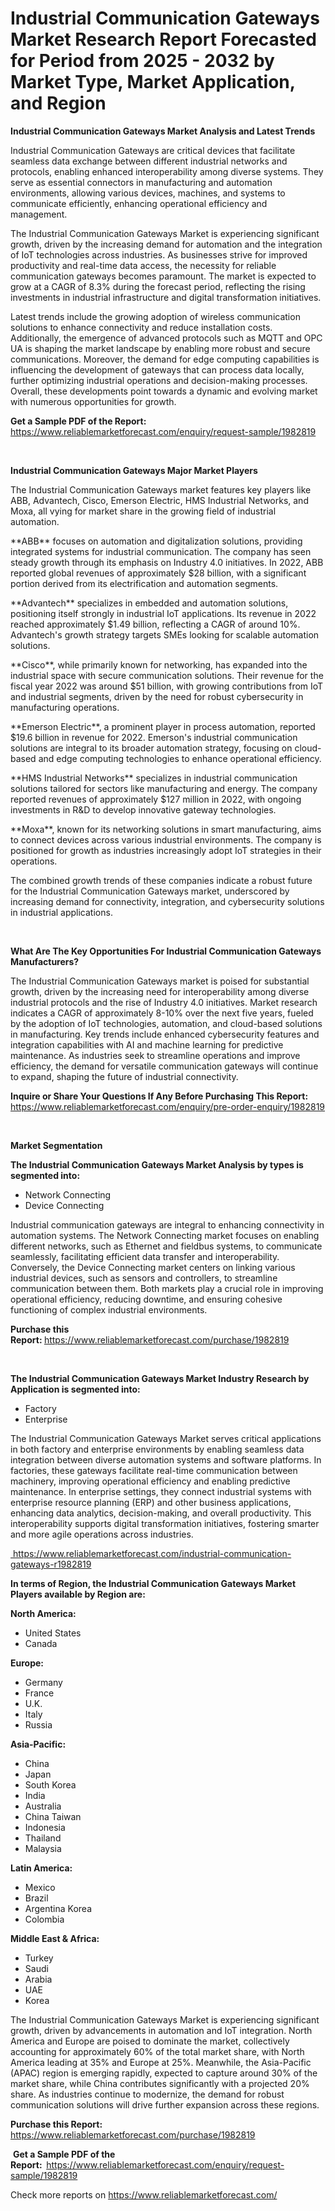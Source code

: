 <p><h1>Industrial Communication Gateways Market Research Report Forecasted for Period from 2025 -  2032 by Market Type, Market Application, and Region</h1></p><p><strong>Industrial Communication Gateways Market Analysis and Latest Trends</strong></p>
<p><p>Industrial Communication Gateways are critical devices that facilitate seamless data exchange between different industrial networks and protocols, enabling enhanced interoperability among diverse systems. They serve as essential connectors in manufacturing and automation environments, allowing various devices, machines, and systems to communicate efficiently, enhancing operational efficiency and management.</p><p>The Industrial Communication Gateways Market is experiencing significant growth, driven by the increasing demand for automation and the integration of IoT technologies across industries. As businesses strive for improved productivity and real-time data access, the necessity for reliable communication gateways becomes paramount. The market is expected to grow at a CAGR of 8.3% during the forecast period, reflecting the rising investments in industrial infrastructure and digital transformation initiatives.</p><p>Latest trends include the growing adoption of wireless communication solutions to enhance connectivity and reduce installation costs. Additionally, the emergence of advanced protocols such as MQTT and OPC UA is shaping the market landscape by enabling more robust and secure communications. Moreover, the demand for edge computing capabilities is influencing the development of gateways that can process data locally, further optimizing industrial operations and decision-making processes. Overall, these developments point towards a dynamic and evolving market with numerous opportunities for growth.</p></p>
<p><strong>Get a Sample PDF of the Report:&nbsp;</strong> <a href="https://www.reliablemarketforecast.com/enquiry/request-sample/1982819?utm_campaign=2219&utm_medium=2&utm_source=Github&utm_content=ia&utm_term=11022025&utm_id=industrial-communication-gateways">https://www.reliablemarketforecast.com/enquiry/request-sample/1982819</a></p>
<p>&nbsp;</p>
<p><strong>Industrial Communication Gateways Major Market Players</strong></p>
<p><p>The Industrial Communication Gateways market features key players like ABB, Advantech, Cisco, Emerson Electric, HMS Industrial Networks, and Moxa, all vying for market share in the growing field of industrial automation.</p><p>**ABB** focuses on automation and digitalization solutions, providing integrated systems for industrial communication. The company has seen steady growth through its emphasis on Industry 4.0 initiatives. In 2022, ABB reported global revenues of approximately $28 billion, with a significant portion derived from its electrification and automation segments.</p><p>**Advantech** specializes in embedded and automation solutions, positioning itself strongly in industrial IoT applications. Its revenue in 2022 reached approximately $1.49 billion, reflecting a CAGR of around 10%. Advantech's growth strategy targets SMEs looking for scalable automation solutions.</p><p>**Cisco**, while primarily known for networking, has expanded into the industrial space with secure communication solutions. Their revenue for the fiscal year 2022 was around $51 billion, with growing contributions from IoT and industrial segments, driven by the need for robust cybersecurity in manufacturing operations.</p><p>**Emerson Electric**, a prominent player in process automation, reported $19.6 billion in revenue for 2022. Emerson's industrial communication solutions are integral to its broader automation strategy, focusing on cloud-based and edge computing technologies to enhance operational efficiency.</p><p>**HMS Industrial Networks** specializes in industrial communication solutions tailored for sectors like manufacturing and energy. The company reported revenues of approximately $127 million in 2022, with ongoing investments in R&D to develop innovative gateway technologies.</p><p>**Moxa**, known for its networking solutions in smart manufacturing, aims to connect devices across various industrial environments. The company is positioned for growth as industries increasingly adopt IoT strategies in their operations.</p><p>The combined growth trends of these companies indicate a robust future for the Industrial Communication Gateways market, underscored by increasing demand for connectivity, integration, and cybersecurity solutions in industrial applications.</p></p>
<p>&nbsp;</p>
<p><strong>What Are The Key Opportunities For Industrial Communication Gateways Manufacturers?</strong></p>
<p><p>The Industrial Communication Gateways market is poised for substantial growth, driven by the increasing need for interoperability among diverse industrial protocols and the rise of Industry 4.0 initiatives. Market research indicates a CAGR of approximately 8-10% over the next five years, fueled by the adoption of IoT technologies, automation, and cloud-based solutions in manufacturing. Key trends include enhanced cybersecurity features and integration capabilities with AI and machine learning for predictive maintenance. As industries seek to streamline operations and improve efficiency, the demand for versatile communication gateways will continue to expand, shaping the future of industrial connectivity.</p></p>
<p><strong>Inquire or Share Your Questions If Any Before Purchasing This Report:</strong> <a href="https://www.reliablemarketforecast.com/enquiry/pre-order-enquiry/1982819?utm_campaign=2219&utm_medium=2&utm_source=Github&utm_content=ia&utm_term=11022025&utm_id=industrial-communication-gateways">https://www.reliablemarketforecast.com/enquiry/pre-order-enquiry/1982819</a></p>
<p>&nbsp;</p>
<p><strong>Market Segmentation</strong></p>
<p><strong>The Industrial Communication Gateways Market Analysis by types is segmented into:</strong></p>
<p><ul><li>Network Connecting</li><li>Device Connecting</li></ul></p>
<p><p>Industrial communication gateways are integral to enhancing connectivity in automation systems. The Network Connecting market focuses on enabling different networks, such as Ethernet and fieldbus systems, to communicate seamlessly, facilitating efficient data transfer and interoperability. Conversely, the Device Connecting market centers on linking various industrial devices, such as sensors and controllers, to streamline communication between them. Both markets play a crucial role in improving operational efficiency, reducing downtime, and ensuring cohesive functioning of complex industrial environments.</p></p>
<p><strong>Purchase this Report:&nbsp;</strong><a href="https://www.reliablemarketforecast.com/purchase/1982819?utm_campaign=2219&utm_medium=2&utm_source=Github&utm_content=ia&utm_term=11022025&utm_id=industrial-communication-gateways">https://www.reliablemarketforecast.com/purchase/1982819</a></p>
<p>&nbsp;</p>
<p><strong>The Industrial Communication Gateways Market Industry Research by Application is segmented into:</strong></p>
<p><ul><li>Factory</li><li>Enterprise</li></ul></p>
<p><p>The Industrial Communication Gateways Market serves critical applications in both factory and enterprise environments by enabling seamless data integration between diverse automation systems and software platforms. In factories, these gateways facilitate real-time communication between machinery, improving operational efficiency and enabling predictive maintenance. In enterprise settings, they connect industrial systems with enterprise resource planning (ERP) and other business applications, enhancing data analytics, decision-making, and overall productivity. This interoperability supports digital transformation initiatives, fostering smarter and more agile operations across industries.</p></p>
<p><a href="https://www.reliablemarketforecast.com/industrial-communication-gateways-r1982819?utm_campaign=2219&utm_medium=2&utm_source=Github&utm_content=ia&utm_term=11022025&utm_id=industrial-communication-gateways">&nbsp;https://www.reliablemarketforecast.com/industrial-communication-gateways-r1982819</a></p>
<p><strong>In terms of Region, the Industrial Communication Gateways Market Players available by Region are:</strong></p>
<p>
    <p> <strong> North America: </strong>
        <ul>
            <li>United States</li>
            <li>Canada</li>
        </ul>
        </p> 
    <p> <strong> Europe: </strong>
        <ul>
            <li>Germany</li>
            <li>France</li>
            <li>U.K.</li>
            <li>Italy</li>
            <li>Russia</li>
        </ul>
        </p> 
    <p> <strong> Asia-Pacific: </strong>
        <ul>
            <li>China</li>
            <li>Japan</li>
            <li>South Korea</li>
            <li>India</li>
            <li>Australia</li>
            <li>China Taiwan</li>
            <li>Indonesia</li>
            <li>Thailand</li>
            <li>Malaysia</li>
        </ul>
        </p> 
    <p> <strong> Latin America: </strong>
        <ul>
            <li>Mexico</li>
            <li>Brazil</li>
            <li>Argentina Korea</li>
            <li>Colombia</li>
        </ul>
        </p> 
    <p> <strong> Middle East & Africa: </strong>
        <ul>
            <li>Turkey</li>
            <li>Saudi</li>
            <li>Arabia</li>
            <li>UAE</li>
            <li>Korea</li>
        </ul>
    </p>
    </p>
<p><p>The Industrial Communication Gateways Market is experiencing significant growth, driven by advancements in automation and IoT integration. North America and Europe are poised to dominate the market, collectively accounting for approximately 60% of the total market share, with North America leading at 35% and Europe at 25%. Meanwhile, the Asia-Pacific (APAC) region is emerging rapidly, expected to capture around 30% of the market share, while China contributes significantly with a projected 20% share. As industries continue to modernize, the demand for robust communication solutions will drive further expansion across these regions.</p></p>
<p><strong>Purchase this Report: </strong><a href="https://www.reliablemarketforecast.com/purchase/1982819?utm_campaign=2219&utm_medium=2&utm_source=Github&utm_content=ia&utm_term=11022025&utm_id=industrial-communication-gateways">https://www.reliablemarketforecast.com/purchase/1982819</a></p>
<p>&nbsp;<strong>Get a Sample PDF of the Report:&nbsp;&nbsp;</strong><a href="https://www.reliablemarketforecast.com/enquiry/request-sample/1982819?utm_campaign=2219&utm_medium=2&utm_source=Github&utm_content=ia&utm_term=11022025&utm_id=industrial-communication-gateways">https://www.reliablemarketforecast.com/enquiry/request-sample/1982819</a></p>
<p><strong></strong></p>
<p>Check more reports on <a href="https://www.reliablemarketforecast.com/?utm_campaign=2219&utm_medium=2&utm_source=Github&utm_content=ia&utm_term=11022025&utm_id=industrial-communication-gateways">https://www.reliablemarketforecast.com/</a></p>